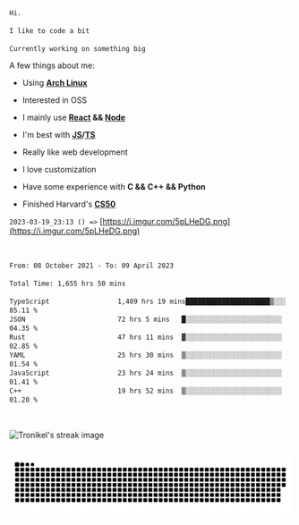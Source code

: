 ```
Hi.

I like to code a bit

Currently working on something big
```

A few things about me:

-   Using **[Arch Linux](https://archlinux.org/)**

-   Interested in OSS

-   I mainly use **[React](https://reactjs.org/) && [Node](https://nodejs.org/en/)**

-   I'm best with **[JS](https://www.javascript.com/)/[TS](https://www.typescriptlang.org/)**

-   Really like web development

-   I love customization

-   Have some experience with **C && C++ && Python**

-   Finished Harvard's **[CS50](https://cs50.harvard.edu)**

`2023-03-19_23:13 () =>` [https://i.imgur.com/5pLHeDG.png](https://i.imgur.com/5pLHeDG.png)

<br>

<!--START_SECTION:waka-->

```text
From: 08 October 2021 - To: 09 April 2023

Total Time: 1,655 hrs 50 mins

TypeScript                 1,409 hrs 19 mins█████████████████████▒░░░   85.11 %
JSON                       72 hrs 5 mins   █░░░░░░░░░░░░░░░░░░░░░░░░   04.35 %
Rust                       47 hrs 11 mins  ▓░░░░░░░░░░░░░░░░░░░░░░░░   02.85 %
YAML                       25 hrs 30 mins  ▒░░░░░░░░░░░░░░░░░░░░░░░░   01.54 %
JavaScript                 23 hrs 24 mins  ▒░░░░░░░░░░░░░░░░░░░░░░░░   01.41 %
C++                        19 hrs 52 mins  ▒░░░░░░░░░░░░░░░░░░░░░░░░   01.20 %
```

<!--END_SECTION:waka-->

<br>

<p><img align="center" src="https://github-readme-streak-stats.herokuapp.com/?user=Tronikelis&theme=dark" alt="Tronikel's streak image" /></p>

<br>

<img title="" src="https://raw.githubusercontent.com/Tronikelis/Tronikelis/output/github-contribution-grid-snake.svg" alt="very cool snake thingey" data-align="left">
